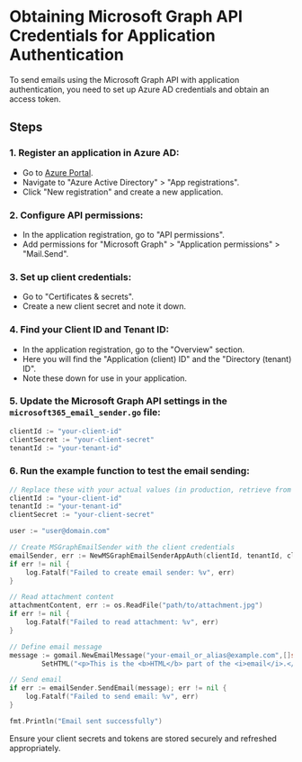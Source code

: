 # Obtaining Microsoft Graph API Credentials for Application Authentication

To send emails using the Microsoft Graph API with application authentication, you need to set up Azure AD credentials and obtain an access token.

## Steps

### 1. Register an application in Azure AD:
- Go to [Azure Portal](https://portal.azure.com/).
- Navigate to "Azure Active Directory" > "App registrations".
- Click "New registration" and create a new application.

### 2. Configure API permissions:
- In the application registration, go to "API permissions".
- Add permissions for "Microsoft Graph" > "Application permissions" > "Mail.Send".

### 3. Set up client credentials:
- Go to "Certificates & secrets".
- Create a new client secret and note it down.

### 4. Find your Client ID and Tenant ID:
- In the application registration, go to the "Overview" section.
- Here you will find the "Application (client) ID" and the "Directory (tenant) ID".
- Note these down for use in your application.

### 5. Update the Microsoft Graph API settings in the `microsoft365_email_sender.go` file:
```go
clientId := "your-client-id"
clientSecret := "your-client-secret"
tenantId := "your-tenant-id"
```
### 6. Run the example function to test the email sending:
```go
// Replace these with your actual values (in production, retrieve from a secure file or secret manager)
clientId := "your-client-id"
tenantId := "your-tenant-id"
clientSecret := "your-client-secret"

user := "user@domain.com"

// Create MSGraphEmailSender with the client credentials
emailSender, err := NewMSGraphEmailSenderAppAuth(clientId, tenantId, clientSecret, user)
if err != nil {
    log.Fatalf("Failed to create email sender: %v", err)
}

// Read attachment content
attachmentContent, err := os.ReadFile("path/to/attachment.jpg")
if err != nil {
    log.Fatalf("Failed to read attachment: %v", err)
}

// Define email message
message := gomail.NewEmailMessage("your-email_or_alias@example.com",[]string{"recipient@example.com"}, "Test Email with attachment", "This is the plain text part of the email.").
		SetHTML("<p>This is the <b>HTML</b> part of the <i>email</i>.</p>").AddAttachments(*gomail.NewAttachment("attachment.jpg", attachmentContent))

// Send email
if err := emailSender.SendEmail(message); err != nil {
    log.Fatalf("Failed to send email: %v", err)
}

fmt.Println("Email sent successfully")    
```

Ensure your client secrets and tokens are stored securely and refreshed appropriately.